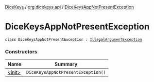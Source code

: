 [DiceKeys](../../index.md) / [org.dicekeys.api](../index.md) / [DiceKeysAppNotPresentException](./index.md)

# DiceKeysAppNotPresentException

`class DiceKeysAppNotPresentException : `[`IllegalArgumentException`](https://docs.oracle.com/javase/8/docs/api/java/lang/IllegalArgumentException.html)

### Constructors

| Name | Summary |
|---|---|
| [&lt;init&gt;](-init-.md) | `DiceKeysAppNotPresentException()` |
